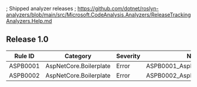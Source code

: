 ; Shipped analyzer releases
; https://github.com/dotnet/roslyn-analyzers/blob/main/src/Microsoft.CodeAnalysis.Analyzers/ReleaseTrackingAnalyzers.Help.md

## Release 1.0

| Rule ID  | Category               | Severity | Notes                           |
|----------|------------------------|----------|---------------------------------|
| ASPB0001 | AspNetCore.Boilerplate | Error    | ASPB0001_AspNetCore.Boilerplate |
| ASPB0002 | AspNetCore.Boilerplate | Error    | ASPB0002_AspNetCore.Boilerplate |